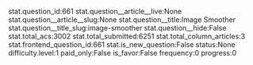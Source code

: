 stat.question_id:661
stat.question__article__live:None
stat.question__article__slug:None
stat.question__title:Image Smoother
stat.question__title_slug:image-smoother
stat.question__hide:False
stat.total_acs:3002
stat.total_submitted:6251
stat.total_column_articles:3
stat.frontend_question_id:661
stat.is_new_question:False
status:None
difficulty.level:1
paid_only:False
is_favor:False
frequency:0
progress:0

